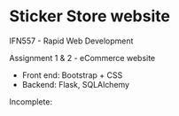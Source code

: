 # Sticker Store website

IFN557 - Rapid Web Development

Assignment 1 & 2 - eCommerce website
- Front end: Bootstrap + CSS
- Backend: Flask, SQLAlchemy

Incomplete:
